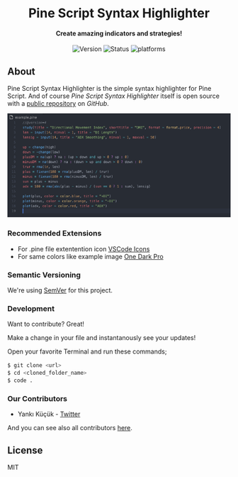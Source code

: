 <h1 align="center">
  <br>
  Pine Script Syntax Highlighter
  <br>
</h1>
<h4 align="center">Create amazing indicators and strategies!</h4>
<p align="center">
  <a><img src="https://img.shields.io/badge/Version-1.0.0-blue.svg" alt="Version"></a>
  <a><img src="https://img.shields.io/badge/status-BETA-orenge.svg" alt="Status"></a>
  <a><img src="https://img.shields.io/badge/platform-vscode-red.svg" alt="platforms"></a>
</p>

## About

Pine Script Syntax Highlighter is the simple syntax highlighter for Pine Script. And of course _Pine Script Syntax Highlighter_ itself is open source with a [public repository][repository] on _GitHub_.

![Example](images/example.png)

### Recommended Extensions

- For .pine file extentention icon [VSCode Icons](https://marketplace.visualstudio.com/items?itemName=vscode-icons-team.vscode-icons)
- For same colors like example image [One Dark Pro](https://marketplace.visualstudio.com/items?itemName=zhuangtongfa.Material-theme)

### Semantic Versioning

We're using [SemVer][semver] for this project.

### Development

Want to contribute? Great!

Make a change in your file and instantanously see your updates!

Open your favorite Terminal and run these commands;

```sh
$ git clone <url>
$ cd <cloned_folder_name>
$ code .
```

### Our Contributors

- Yankı Küçük - [Twitter][yk]

And you can see also all contributors [here][contributors].

## License

MIT

[twitter]: https://developer.twitter.com/en/docs/basics/twitter-ids.html
[repository]: https://github.com/kendinikertenkelebek/cyberpoints
[semver]: https://semver.org
[yk]: https://twitter.com/seviyorumstop
[contributors]: https://github.com/kendinikertenkelebek/cyberpoints/graphs/contributors